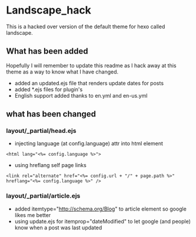 # Landscape_hack

This is a hacked over version of the default theme for hexo called landscape.


## What has been added

Hopefully I will remember to update this readme as I hack away at this theme as a way to know what I have changed.

* added an updated.ejs file that renders update dates for posts
* added \*.ejs files for plugin's
* English support added thanks to en.yml and en-us.yml

## what has been changed

### layout/_partial/head.ejs

* injecting language (at config.language) attr into html element

```
<html lang="<%= config.language %>">
```

* using hreflang self page links

```
<link rel="alternate" href="<%= config.url + "/" + page.path %>" hreflang="<%= config.language %>" />
```

### layout/_partial/article.ejs

* added itemtype="http://schema.org/Blog" to article element so google likes me better
* using update.ejs for itemprop="dateModified" to let google (and people) know when a post was last updated


